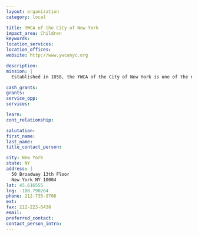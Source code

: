 ```yaml
---
layout: organization
category: local

title: YWCA of the City of New York
impact_area: Children
keywords: 
location_services: 
location_offices: 
website: http://www.ywcanyc.org

description: 
mission: |
  Established in 1858, the YWCA of the City of New York is one of the nation’s oldest non-profit organizations. Our mission is to address the critical needs of New York City women and to empower them for success and leadership in their lives, jobs and communities. We focus on underserved families through job training, educational child care and after school programs; partnerships with business, government and other not-for-profits; and advocacy on behalf of the clients we serve.

cash_grants: 
grants: 
service_opp: 
services: 

learn: 
cont_relationship: 

salutation: 
first_name: 
last_name: 
title_contact_person: 

city: New York
state: NY
address: |
  50 Broadway 13th Floor    
  New York NY 10004
lat: 45.616555
lng: -108.790264
phone: 212-735-9708
ext: 
fax: 212-223-6438
email: 
preferred_contact: 
contact_person_intro: 
---
```

